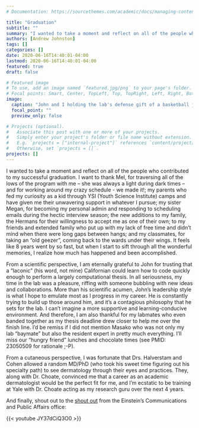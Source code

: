 ```yaml
---
# Documentation: https://sourcethemes.com/academic/docs/managing-content/

title: "Graduation"
subtitle: ""
summary: "I wanted to take a moment and reflect on all of the people who contributed to my successful graduation."
authors: [Andrew Johnston]
tags: []
categories: []
date: 2020-06-16T14:40:01-04:00
lastmod: 2020-06-16T14:40:01-04:00
featured: true
draft: false

# Featured image
# To use, add an image named `featured.jpg/png` to your page's folder.
# Focal points: Smart, Center, TopLeft, Top, TopRight, Left, Right, BottomLeft, Bottom, BottomRight.
image:
  caption: "John and I holding the lab's defense gift of a basketball jersey with the number eleven for being the 11th graduating student from John's lab."
  focal_point: ""
  preview_only: false

# Projects (optional).
#   Associate this post with one or more of your projects.
#   Simply enter your project's folder or file name without extension.
#   E.g. `projects = ["internal-project"]` references `content/project/deep-learning/index.md`.
#   Otherwise, set `projects = []`.
projects: []
---
```


I wanted to take a moment and reflect on all of the people who contributed to my successful graduation. I want to thank Mel, for traversing all of the lows of the program with me – she was always a light during dark times – and for working around my crazy schedule  - we made it!; my parents who fed my curiosity as a kid through YSI (Youth Science Institute) camps and have given me their unwavering support in whatever I pursue; my sister Megan, for becoming my personal admin and responding to scheduling emails during the hectic interview season; the new additions to my family, the Hermans for their willingness to accept me as one of their own; to my friends and extended family who put up with my lack of free time and didn’t mind when there were long gaps between hangs; and my classmates, for taking an “old geezer”, coming back to the wards under their wings. It feels like 8 years went by so fast, but when I start to sift through all the wonderful memories, I realize how much has happened and been accomplished.

From a scientific perspective, I am eternally grateful to John for trusting that a “laconic” (his word, not mine) Californian could learn how to code quickly enough to perform a largely computational thesis. In all seriousness, my time in the lab was a pleasure, riffing with someone bubbling with new ideas and collaborations. More than his scientific acumen, John’s leadership style is what I hope to emulate most as I progress in my career. He is constantly trying to build up those around him, and it’s a contagious philosophy that he sets for the lab. I can’t imagine a more supportive and learning-conducive environment. And therefore, I am also thankful for my labmates who even banded together as my thesis deadline drew closer to help me over the finish line. I’d be remiss if I did not mention Masako who was not only my lab “baymate” but also the resident expert in pretty much everything. I’ll miss our “hungry friend” lunches and chocolate times (see PMID: 23050509 for rationale ;-P).

From a cutaneous perspective, I was fortunate that Drs. Halverstam and Cohen allowed a random MD/PhD (who took his sweet time figuring out his specialty path) to see dermatology through their eyes and practices. They, along with Dr. Choate, convinced me that a career as an academic dermatologist would be the perfect fit for me, and I’m ecstatic to be training at Yale with Dr. Choate acting as my research guru over the next 4 years.

And finally, shout out to the [shout out]( https://einstein.yu.edu/features/2364/stand-by-me-why-mentors-are-so-important-to-phd-students/) from the Einstein’s Communications and Public Affairs office:

{{< youtube JY37dCiQ3O0 >}}
